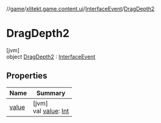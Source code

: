 //[game](../../../../index.md)/[xlitekt.game.content.ui](../../index.md)/[InterfaceEvent](../index.md)/[DragDepth2](index.md)

# DragDepth2

[jvm]\
object [DragDepth2](index.md) : [InterfaceEvent](../index.md)

## Properties

| Name | Summary |
|---|---|
| [value](../value.md) | [jvm]<br>val [value](../value.md): [Int](https://kotlinlang.org/api/latest/jvm/stdlib/kotlin/-int/index.html) |

